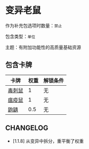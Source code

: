 # 变异老鼠

作为补充包选项时数量：`禁止`

包含类型：`单位`

主题：有附加功能性的高质量基础资源

## 包含卡牌

卡牌 | 权重 | 解锁条件
--- | --- | ---
[毒刺鼠](../卡牌/毒刺鼠.md) | 1 | 无
[瘟疫鼠](../卡牌/瘟疫鼠.md) | 1 | 无
[鼩鼱](../卡牌/鼩鼱.md) | 0.5 | 无

## CHANGELOG

- [1.1.8] 从变异中拆分，重平衡了权重
